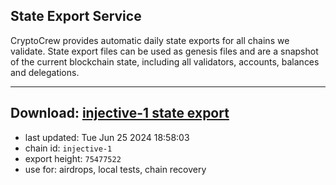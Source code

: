 ## State Export Service
CryptoCrew provides automatic daily state exports for all chains we validate. State export files can be used as genesis files and are a snapshot of the current blockchain state, including all validators, accounts, balances and delegations.

---
**Download: [injective-1 state export](https://dl-eu2.ccvalidators.com/SERVICE/injective/injective-1_export_75477522.json)**
---

- last updated: Tue Jun 25 2024 18:58:03
- chain id: `injective-1`
- export height: `75477522`
- use for: airdrops, local tests, chain recovery
